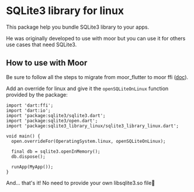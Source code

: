 # SQLite3 library for linux

This package help you bundle SQLite3 library to your apps.

He was originally developed to use with moor but you can use it for others use cases that 
need SQLite3.

## How to use with Moor

Be sure to follow all the steps to migrate from moor_flutter to moor ffi 
([doc](https://moor.simonbinder.eu/docs/other-engines/vm/)).

Add an override for linux and give it the `openSQLiteOnLinux` function provided by the package:

    import 'dart:ffi';
    import 'dart:io';
    import 'package:sqlite3/sqlite3.dart';
    import 'package:sqlite3/open.dart';
	import 'package:sqlite3_library_linux/sqlite3_library_linux.dart';
    
    void main() {
      open.overrideFor(OperatingSystem.linux, openSQLiteOnLinux);
    
      final db = sqlite3.openInMemory();
      db.dispose();
	  
	  runApp(MyApp());
    }

And... that's it! No need to provide your own libsqlite3.so file🙂